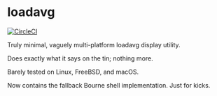 loadavg
=======

[![CircleCI](https://circleci.com/gh/saiyix/loadavg.png?style=shield)](https://circleci.com/gh/saiyix/loadavg)

Truly minimal, vaguely multi-platform loadavg display utility.

Does exactly what it says on the tin; nothing more.

Barely tested on Linux, FreeBSD, and macOS.

Now contains the fallback Bourne shell implementation. Just for kicks.
